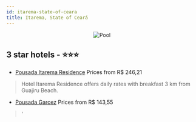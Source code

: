 ```yaml
---
id: itarema-state-of-ceara
title: Itarema, State of Ceará
---
```


<center><img src="https://static.hotelurbano.com/reservas/prod0/9/9374/5ab958b5b65f2_hotel-itarema-residence.jpg" alt="Pool" /></center>


##  3 star hotels - ⭐️⭐️⭐️

-    [Pousada Itarema Residence](https://us.hurb.com/hotels/itarema/hotel-itarema-residence-9374?cmp=18055) Prices from R$ 246,21
   > Hotel Itarema Residence offers daily rates with breakfast 3 km from Guajiru Beach.
-    [Pousada Garcez](https://us.hurb.com/hotels/itarema/pousada-garcez-9637?cmp=18055) Prices from R$ 143,55
   > '
